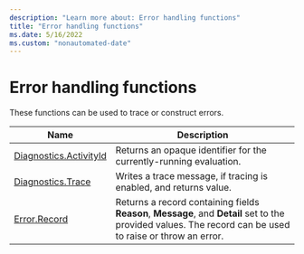 ```yaml
---
description: "Learn more about: Error handling functions"
title: "Error handling functions"
ms.date: 5/16/2022
ms.custom: "nonautomated-date"
---
```

# Error handling functions

These functions can be used to trace or construct errors.

|Name|Description|
|------------|---------------|
|[Diagnostics.ActivityId](diagnostics-activityid.md)|Returns an opaque identifier for the currently-running evaluation.|
|[Diagnostics.Trace](diagnostics-trace.md)|Writes a trace message, if tracing is enabled, and returns value.|
|[Error.Record](error-record.md)|Returns a record containing fields **Reason**, **Message**, and **Detail** set to the provided values. The record can be used to raise or throw an error.|
